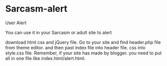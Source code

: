 # Sarcasm-alert
User Alert 

You can use it in your Sarcasm or adult site to alert 

download html css and jQuery file. Go to your site and find header.php file from theme editor. and then past index file into header file. css into style.css file.
Remember, if your site has made by blogger. you need to put all in one file like index.html/alert.html. 



